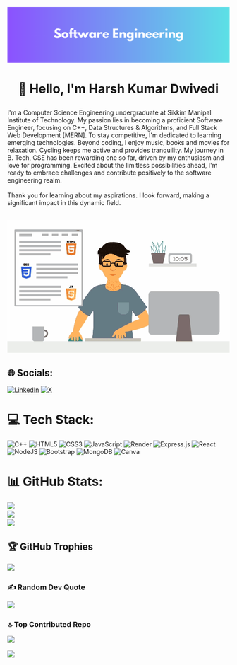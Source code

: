 <!-- Profile -->

![Software Engineering Banner](https://github.com/Harsh-Kumar-Dwivedi/Harsh-Kumar-Dwivedi/blob/c2f6ff71228fd2041e4c198fe8900811ea164f4b/Software%20Engineering.png)

<h1><p align="center">👋 Hello, I'm Harsh Kumar Dwivedi</p></h1>
I'm a Computer Science Engineering undergraduate at Sikkim Manipal Institute of Technology. My passion lies in becoming a proficient Software Engineer, focusing on C++, Data Structures & Algorithms, and Full Stack Web Development [MERN]. To stay competitive, I'm dedicated to learning emerging technologies. Beyond coding, I enjoy music, books and movies for relaxation. Cycling keeps me active and provides tranquility. My journey in B. Tech, CSE has been rewarding one so far, driven by my enthusiasm and love for programming. Excited about the limitless possibilities ahead, I'm ready to embrace challenges and contribute positively to the software engineering realm.<br><br>Thank you for learning about my aspirations. I look forward, making a significant impact in this dynamic field.<br><br>
<p align="center">
  <img src="https://github.com/Harsh-Kumar-Dwivedi/Harsh-Kumar-Dwivedi/blob/8c397c8ac575038edf83da0c84be8c4d034b85cb/Github%20Profile%20GIF.gif" alt="A gif of a software engineer" height="300" width="550">
</p>

## 🌐 Socials:
[![LinkedIn](https://img.shields.io/badge/LinkedIn-%230077B5.svg?logo=linkedin&logoColor=white)](https://linkedin.com/in/harsh-kumar-dwivedi) [![X](https://img.shields.io/badge/X-black.svg?logo=X&logoColor=white)](https://x.com/PrimeHarsh1) 

# 💻 Tech Stack:
![C++](https://img.shields.io/badge/c++-%2300599C.svg?style=for-the-badge&logo=c%2B%2B&logoColor=white) ![HTML5](https://img.shields.io/badge/html5-%23E34F26.svg?style=for-the-badge&logo=html5&logoColor=white) ![CSS3](https://img.shields.io/badge/css3-%231572B6.svg?style=for-the-badge&logo=css3&logoColor=white) ![JavaScript](https://img.shields.io/badge/javascript-%23323330.svg?style=for-the-badge&logo=javascript&logoColor=%23F7DF1E) ![Render](https://img.shields.io/badge/Render-%46E3B7.svg?style=for-the-badge&logo=render&logoColor=white) ![Express.js](https://img.shields.io/badge/express.js-%23404d59.svg?style=for-the-badge&logo=express&logoColor=%2361DAFB) ![React](https://img.shields.io/badge/react-%2320232a.svg?style=for-the-badge&logo=react&logoColor=%2361DAFB) ![NodeJS](https://img.shields.io/badge/node.js-6DA55F?style=for-the-badge&logo=node.js&logoColor=white) ![Bootstrap](https://img.shields.io/badge/bootstrap-%238511FA.svg?style=for-the-badge&logo=bootstrap&logoColor=white) ![MongoDB](https://img.shields.io/badge/MongoDB-%234ea94b.svg?style=for-the-badge&logo=mongodb&logoColor=white) ![Canva](https://img.shields.io/badge/Canva-%2300C4CC.svg?style=for-the-badge&logo=Canva&logoColor=white)

# 📊 GitHub Stats:
![](https://github-readme-stats.vercel.app/api?username=Harsh-Kumar-Dwivedi&theme=algolia&hide_border=false&include_all_commits=true&count_private=false)<br/>
![](https://github-readme-streak-stats.herokuapp.com/?user=Harsh-Kumar-Dwivedi&theme=algolia&hide_border=false)<br/>
![](https://github-readme-stats.vercel.app/api/top-langs/?username=Harsh-Kumar-Dwivedi&theme=algolia&hide_border=false&include_all_commits=true&count_private=false&layout=compact)

## 🏆 GitHub Trophies
![](https://github-profile-trophy.vercel.app/?username=Harsh-Kumar-Dwivedi&theme=algolia&no-frame=false&no-bg=false&margin-w=4)

### ✍️ Random Dev Quote
![](https://quotes-github-readme.vercel.app/api?type=horizontal&theme=tokyonight)

### 🔝 Top Contributed Repo
![](https://github-contributor-stats.vercel.app/api?username=Harsh-Kumar-Dwivedi&limit=5&theme=algolia&combine_all_yearly_contributions=true)

<!-- Profile Views -->
[![](https://visitcount.itsvg.in/api?id=Harsh-Kumar-Dwivedi&icon=5&color=1)](https://visitcount.itsvg.in)

<!-- Proudly created with GPRM ( https://gprm.itsvg.in ) -->
